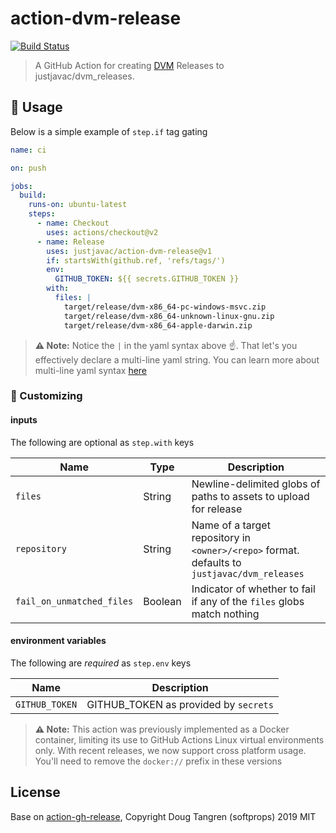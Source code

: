 # action-dvm-release

[![Build Status](https://github.com/justjavac/action-dvm-release/workflows/ci/badge.svg?branch=master)](https://github.com/justjavac/action-dvm-release/actions)

> A GitHub Action for creating [DVM](https://github.com/justjavac/dvm) Releases to justjavac/dvm_releases.

## 🤸 Usage

Below is a simple example of `step.if` tag gating

```yaml
name: ci

on: push

jobs:
  build:
    runs-on: ubuntu-latest
    steps:
      - name: Checkout
        uses: actions/checkout@v2
      - name: Release
        uses: justjavac/action-dvm-release@v1
        if: startsWith(github.ref, 'refs/tags/')
        env:
          GITHUB_TOKEN: ${{ secrets.GITHUB_TOKEN }}
        with:
          files: |
            target/release/dvm-x86_64-pc-windows-msvc.zip
            target/release/dvm-x86_64-unknown-linux-gnu.zip
            target/release/dvm-x86_64-apple-darwin.zip
```

> **⚠️ Note:** Notice the `|` in the yaml syntax above ☝️. That let's you effectively declare a multi-line yaml string. You can learn more about multi-line yaml syntax [here](https://yaml-multiline.info)

### 💅 Customizing

#### inputs

The following are optional as `step.with` keys

| Name                      | Type    | Description                                                           |
|---------------------------|---------|-----------------------------------------------------------------------|
| `files`                   | String  | Newline-delimited globs of paths to assets to upload for release      |
| `repository`              | String  | Name of a target repository in `<owner>/<repo>` format. defaults to `justjavac/dvm_releases`
| `fail_on_unmatched_files` | Boolean | Indicator of whether to fail if any of the `files` globs match nothing|

#### environment variables

The following are *required* as `step.env` keys

| Name           | Description                          |
|----------------|--------------------------------------|
| `GITHUB_TOKEN` | GITHUB_TOKEN as provided by `secrets`|

> **⚠️ Note:** This action was previously implemented as a Docker container, limiting its use to GitHub Actions Linux virtual environments only. With recent releases, we now support cross platform usage. You'll need to remove the `docker://` prefix in these versions

## License

Base on [action-gh-release](https://github.com/softprops/action-gh-release), Copyright Doug Tangren (softprops) 2019 MIT
